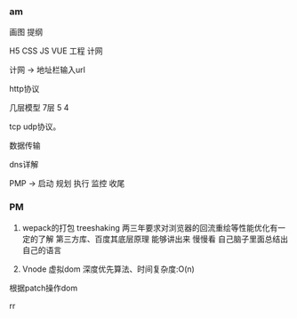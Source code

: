 <!--
 * @Author: dhj 17613071153@163.com
 * @Date: 2023-03-27 10:15:12
 * @LastEditors: dhj 17613071153@163.com
 * @LastEditTime: 2023-03-29 16:22:02
 * @FilePath: \vuepress\docs\docs\life\3-27.md
 * @Description: 这是默认设置,请设置`customMade`, 打开koroFileHeader查看配置 进行设置: https://github.com/OBKoro1/koro1FileHeader/wiki/%E9%85%8D%E7%BD%AE
-->
### am

画图 提纲 

H5 CSS JS VUE 工程 计网 

计网  -> 地址栏输入url

http协议 

几层模型 7层 5 4

tcp udp协议。

数据传输 

dns详解
 
PMP   ->  启动 规划 执行 监控 收尾

### PM

1. wepack的打包 treeshaking 两三年要求对浏览器的回流重绘等性能优化有一定的了解 第三方库、百度其底层原理 能够讲出来 慢慢看 自己脑子里面总结出自己的语言

2. Vnode 虚拟dom 深度优先算法、时间复杂度:O(n)

根据patch操作dom


rr 